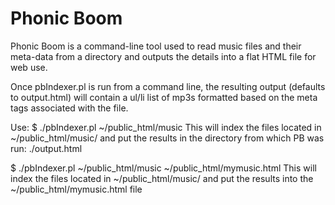 Phonic Boom
=======

Phonic Boom is a command-line tool used to read music files and their meta-data
from a directory and outputs the details into a flat HTML file for web use.

Once pbIndexer.pl is run from a command line, the resulting output (defaults to
output.html) will contain a ul/li list of mp3s formatted based on the meta tags
associated with the file.  

Use:
$ ./pbIndexer.pl ~/public_html/music
This will index the files located in ~/public_html/music/ and put the results 
in the directory from which PB was run: ./output.html

$ ./pbIndexer.pl ~/public_html/music ~/public_html/mymusic.html
This will index the files located in ~/public_html/music/ and put the results 
into the ~/public_html/mymusic.html file
